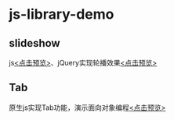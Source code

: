 # js-library-demo

## slideshow

js[<点击预览>](http://likonion.github.io/js-library-demo/slideshow/slideshow-JavaScript/index.html)、jQuery实现轮播效果[<点击预览>](http://likonion.github.io/js-library-demo/slideshow/slideshow-jQuery/index.html)

## Tab

原生js实现Tab功能，演示面向对象编程[<点击预览>](http://likonion.github.io/js-library-demo/Tab/tab.html)